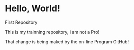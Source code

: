 # Hello, World!
 First Repository

This is my trainning repository, i am not a Pro!

That change is being maked by the on-line Program GitHub!
